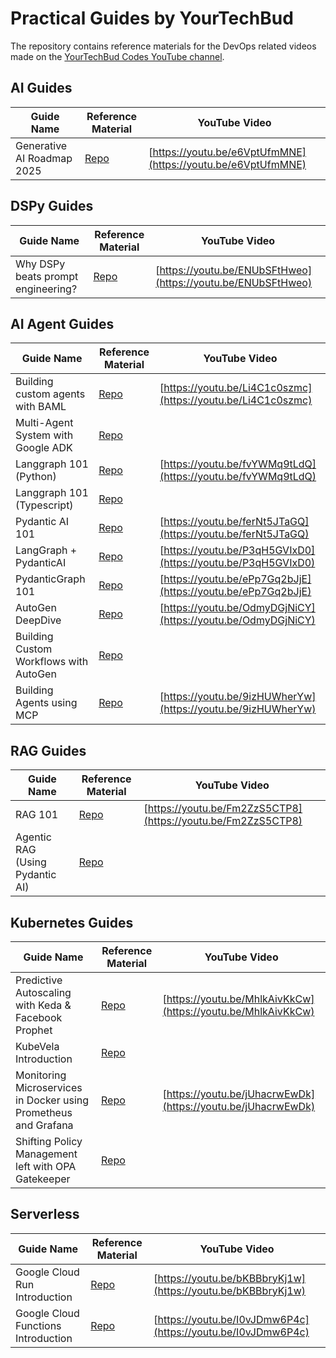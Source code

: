 # Practical Guides by YourTechBud

The repository contains reference materials for the DevOps related videos made on the [YourTechBud Codes YouTube channel](https://www.youtube.com/@YourTechBudCodes).

## AI Guides

| Guide Name                 | Reference Material                    | YouTube Video                                                |
| -------------------------- | ------------------------------------- | ------------------------------------------------------------ |
| Generative AI Roadmap 2025 | [Repo](./generative-ai-roadmap-2025/) | [https://youtu.be/e6VptUfmMNE](https://youtu.be/e6VptUfmMNE) |

## DSPy Guides

| Guide Name                         | Reference Material  | YouTube Video                                                |
| ---------------------------------- | ------------------- | ------------------------------------------------------------ |
| Why DSPy beats prompt engineering? | [Repo](./dspy-101/) | [https://youtu.be/ENUbSFtHweo](https://youtu.be/ENUbSFtHweo) |

## AI Agent Guides

| Guide Name                             | Reference Material                      | YouTube Video                                                |
| -------------------------------------- | --------------------------------------- | ------------------------------------------------------------ |
| Building custom agents with BAML       | [Repo](./baml-agents)                   | [https://youtu.be/Li4C1c0szmc](https://youtu.be/Li4C1c0szmc) |
| Multi-Agent System with Google ADK     | [Repo](./adk-multi-agent/)              |                                                              |
| Langgraph 101 (Python)                 | [Repo](./langgraph-101-k8s)             | [https://youtu.be/fvYWMq9tLdQ](https://youtu.be/fvYWMq9tLdQ) |
| Langgraph 101 (Typescript)             | [Repo](./langgraph-101-ts)              |                                                              |
| Pydantic AI 101                        | [Repo](./pydanticai-101)                | [https://youtu.be/ferNt5JTaGQ](https://youtu.be/ferNt5JTaGQ) |
| LangGraph + PydanticAI                 | [Repo](./langgraph-101-task-management) | [https://youtu.be/P3qH5GVIxD0](https://youtu.be/P3qH5GVIxD0) |
| PydanticGraph 101                      | [Repo](./pydantic-graphs-101/)          | [https://youtu.be/ePp7Gq2bJjE](https://youtu.be/ePp7Gq2bJjE) |
| AutoGen DeepDive                       | [Repo](./autogen-k8s-basic/)            | [https://youtu.be/OdmyDGjNiCY](https://youtu.be/OdmyDGjNiCY) |
| Building Custom Workflows with AutoGen | [Repo](./autogen-workflows/)            |                                                              |
| Building Agents using MCP              | [Repo](./building-agents-with-mcp)      | [https://youtu.be/9izHUWherYw](https://youtu.be/9izHUWherYw) |

## RAG Guides

| Guide Name                      | Reference Material               | YouTube Video                                                |
| ------------------------------- | -------------------------------- | ------------------------------------------------------------ |
| RAG 101                         | [Repo](./rag-101)                | [https://youtu.be/Fm2ZzS5CTP8](https://youtu.be/Fm2ZzS5CTP8) |
| Agentic RAG (Using Pydantic AI) | [Repo](./agentic-rag-pydanticai) |                                                              |

## Kubernetes Guides

| Guide Name                                                      | Reference Material                                                                              | YouTube Video                                                |
| --------------------------------------------------------------- | ----------------------------------------------------------------------------------------------- | ------------------------------------------------------------ |
| Predictive Autoscaling with Keda & Facebook Prophet             | [Repo](./predictive-autoscaling/)                                                               | [https://youtu.be/MhlkAivKkCw](https://youtu.be/MhlkAivKkCw) |
| KubeVela Introduction                                           | [Repo](./kubevela-introduction/)                                                                |                                                              |
| Monitoring Microservices in Docker using Prometheus and Grafana | [Repo](https://github.com/YourTechBud/devops-guide/tree/master/monitoring-microservices-docker) | [https://youtu.be/jUhacrwEwDk](https://youtu.be/jUhacrwEwDk) |
| Shifting Policy Management left with OPA Gatekeeper             | [Repo](./opa-gatekeeper)                                                                        |                                                              |

## Serverless

| Guide Name                          | Reference Material                             | YouTube Video                                                |
| ----------------------------------- | ---------------------------------------------- | ------------------------------------------------------------ |
| Google Cloud Run Introduction       | [Repo](./google-cloud-run-introduction/)       | [https://youtu.be/bKBBbryKj1w](https://youtu.be/bKBBbryKj1w) |
| Google Cloud Functions Introduction | [Repo](./google-cloud-functions-introduction/) | [https://youtu.be/I0vJDmw6P4c](https://youtu.be/I0vJDmw6P4c) |
